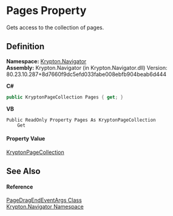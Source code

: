# Pages Property


Gets access to the collection of pages.



## Definition
**Namespace:** <a href="a21ac074-d119-3dc6-bd1c-d3a12c0128bc.md">Krypton.Navigator</a>  
**Assembly:** Krypton.Navigator (in Krypton.Navigator.dll) Version: 80.23.10.287+8d7660f9dc5efd033fabe008ebfb904beab6d444

**C#**
``` C#
public KryptonPageCollection Pages { get; }
```
**VB**
``` VB
Public ReadOnly Property Pages As KryptonPageCollection
	Get
```



#### Property Value
<a href="aa191959-9fda-d1f2-d8e9-3912d7654c1c.md">KryptonPageCollection</a>

## See Also


#### Reference
<a href="3973cf23-9e4d-4199-9f02-1278ff03ed77.md">PageDragEndEventArgs Class</a>  
<a href="a21ac074-d119-3dc6-bd1c-d3a12c0128bc.md">Krypton.Navigator Namespace</a>  
